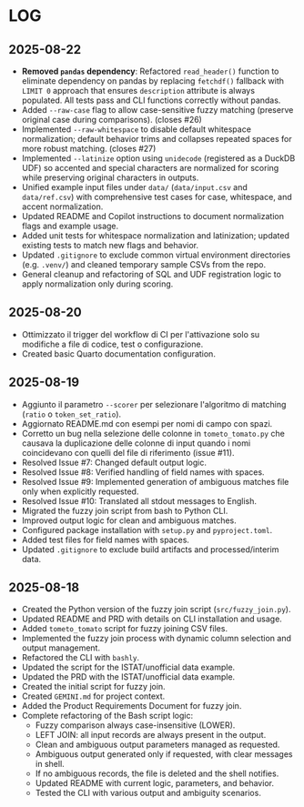 # LOG

## 2025-08-22

- **Removed `pandas` dependency**: Refactored `read_header()` function to eliminate dependency on pandas by replacing `fetchdf()` fallback with `LIMIT 0` approach that ensures `description` attribute is always populated. All tests pass and CLI functions correctly without pandas.
- Added `--raw-case` flag to allow case-sensitive fuzzy matching (preserve original case during comparisons). (closes #26)
- Implemented `--raw-whitespace` to disable default whitespace normalization; default behavior trims and collapses repeated spaces for more robust matching. (closes #27)
- Implemented `--latinize` option using `unidecode` (registered as a DuckDB UDF) so accented and special characters are normalized for scoring while preserving original characters in outputs.
- Unified example input files under `data/` (`data/input.csv` and `data/ref.csv`) with comprehensive test cases for case, whitespace, and accent normalization.
- Updated README and Copilot instructions to document normalization flags and example usage.
- Added unit tests for whitespace normalization and latinization; updated existing tests to match new flags and behavior.
- Updated `.gitignore` to exclude common virtual environment directories (e.g. `.venv/`) and cleaned temporary sample CSVs from the repo.
- General cleanup and refactoring of SQL and UDF registration logic to apply normalization only during scoring.

## 2025-08-20

- Ottimizzato il trigger del workflow di CI per l'attivazione solo su modifiche a file di codice, test o configurazione.
- Created basic Quarto documentation configuration.

## 2025-08-19

- Aggiunto il parametro `--scorer` per selezionare l'algoritmo di matching (`ratio` o `token_set_ratio`).
- Aggiornato README.md con esempi per nomi di campo con spazi.
- Corretto un bug nella selezione delle colonne in `tometo_tomato.py` che causava la duplicazione delle colonne di input quando i nomi coincidevano con quelli del file di riferimento (issue #11).
- Resolved Issue #7: Changed default output logic.
- Resolved Issue #8: Verified handling of field names with spaces.
- Resolved Issue #9: Implemented generation of ambiguous matches file only when explicitly requested.
- Resolved Issue #10: Translated all stdout messages to English.
- Migrated the fuzzy join script from bash to Python CLI.
- Improved output logic for clean and ambiguous matches.
- Configured package installation with `setup.py` and `pyproject.toml`.
- Added test files for field names with spaces.
- Updated `.gitignore` to exclude build artifacts and processed/interim data.

## 2025-08-18

- Created the Python version of the fuzzy join script (`src/fuzzy_join.py`).
- Updated README and PRD with details on CLI installation and usage.
- Added `tometo_tomato` script for fuzzy joining CSV files.
- Implemented the fuzzy join process with dynamic column selection and output management.
- Refactored the CLI with `bashly`.
- Updated the script for the ISTAT/unofficial data example.
- Updated the PRD with the ISTAT/unofficial data example.
- Created the initial script for fuzzy join.
- Created `GEMINI.md` for project context.
- Added the Product Requirements Document for fuzzy join.
- Complete refactoring of the Bash script logic:
  - Fuzzy comparison always case-insensitive (LOWER).
  - LEFT JOIN: all input records are always present in the output.
  - Clean and ambiguous output parameters managed as requested.
  - Ambiguous output generated only if requested, with clear messages in shell.
  - If no ambiguous records, the file is deleted and the shell notifies.
  - Updated README with current logic, parameters, and behavior.
  - Tested the CLI with various output and ambiguity scenarios.
